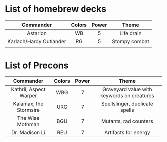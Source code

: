 # List of homebrew decks

|        Commander        | Colors | Power |     Theme     |
| :---------------------: | :----: | :---: | :-----------: |
|        Astarion         |   WB   |   5   |  Life drain   |
| Karlach/Hardy Outlander |   RG   |   5   | Stompy combat |
|                         |        |       |               |
# List of Precons

|       Commander        | Colors | Power |                   Theme                    |
| :--------------------: | :----: | :---: | :----------------------------------------: |
| Kathril, Aspect Warper |  WBG   |   7   | Graveyard value with keywords on creatures |
| Kalamax, the Stormsire |  URG   |   7   |       Spellslinger, duplicate spells       |
|    The Wise Mothman    |  BGU   |   7   |           Mutants, rad counters            |
|     Dr. Madison Li     |  REU   |   7   |            Artifacts for energy            |
